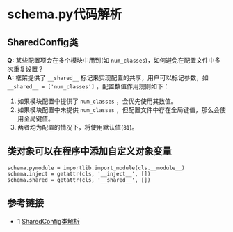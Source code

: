 # schema.py代码解析

## SharedConfig类
**Q:** 某些配置项会在多个模块中用到(如 `num_classes`)，如何避免在配置文件中多次重复设置？ </br>
**A:** 框架提供了 `__shared__` 标记来实现配置的共享，用户可以标记参数，如 `__shared__ = ['num_classes']` ，配置数值作用规则如下：

1.  如果模块配置中提供了 `num_classes` ，会优先使用其数值。
2.  如果模块配置中未提供 `num_classes` ，但配置文件中存在全局键值，那么会使用全局键值。
3.  两者均为配置的情况下，将使用默认值(`81`)。

## 类对象可以在程序中添加自定义对象变量
```text
schema.pymodule = importlib.import_module(cls.__module__)
schema.inject = getattr(cls, '__inject__', [])
schema.shared = getattr(cls, '__shared__', [])
```


## 参考链接
* 1 [SharedConfig类解析](../../../static/docs/FAQ.md)